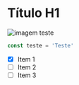 # Título H1
![imagem teste](https://octodex.github.com/images/yaktocat.png)
```javascript
const teste = 'Teste'
```
- [x] Item 1
- [ ] Item 2
- [ ] Item 3 
